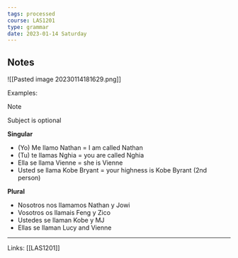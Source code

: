 ```yaml
---
tags: processed
course: LAS1201
type: grammar
date: 2023-01-14 Saturday
---
```


## Notes

![[Pasted image 20230114181629.png]]

Examples:

> [!note]
> Subject is optional

**Singular**
- (Yo) Me llamo Nathan = I am called Nathan 
- (Tu) te llamas Nghia = you are called Nghia
- Ella se llama Vienne = she is Vienne
- Usted se llama Kobe Bryant = your highness is Kobe Byrant (2nd person)

**Plural**
- Nosotros nos llamamos Nathan y Jowi
- Vosotros os llamais Feng y Zico
- Ustedes se llaman Kobe y MJ
- Ellas se llaman Lucy and Vienne

---
Links: [[LAS1201]]
